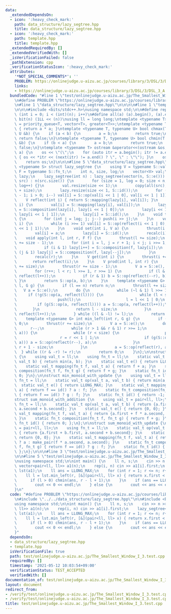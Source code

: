 ```yaml
---
data:
  _extendedDependsOn:
  - icon: ':heavy_check_mark:'
    path: data_structure/lazy_segtree.hpp
    title: data_structure/lazy_segtree.hpp
  - icon: ':heavy_check_mark:'
    path: template.hpp
    title: template.hpp
  _extendedRequiredBy: []
  _extendedVerifiedWith: []
  _isVerificationFailed: false
  _pathExtension: cpp
  _verificationStatusIcon: ':heavy_check_mark:'
  attributes:
    '*NOT_SPECIAL_COMMENTS*': ''
    PROBLEM: https://onlinejudge.u-aizu.ac.jp/courses/library/3/DSL/3/DSL_3_A
    links:
    - https://onlinejudge.u-aizu.ac.jp/courses/library/3/DSL/3/DSL_3_A
  bundledCode: "#line 1 \"test/onlinejudge.u-aizu.ac.jp/The_Smallest_Window_I_3.test.cpp\"\
    \n#define PROBLEM \"https://onlinejudge.u-aizu.ac.jp/courses/library/3/DSL/3/DSL_3_A\"\
    \n#line 1 \"data_structure/lazy_segtree.hpp\"\n\n\n\n#line 1 \"template.hpp\"\n\
    \n\n\n#include <bits/stdc++.h>\nusing namespace std;\n\n#define rep(i, n) for\
    \ (int i = 0; i < (int)(n); i++)\n#define all(a) (a).begin(), (a).end()\n#define\
    \ bit(n) (1LL << (n))\nusing ll = long long;\ntemplate <typename T> using priority_queue_rev\
    \ = priority_queue<T, vector<T>, greater<T>>;\ntemplate <typename T> T sq(T a)\
    \ { return a * a; }\ntemplate <typename T, typename U> bool chmax(T &a, const\
    \ U &b) {\n    if (a < b) {\n        a = b;\n        return true;\n    }\n   \
    \ return false;\n}\ntemplate <typename T, typename U> bool chmin(T &a, const U\
    \ &b) {\n    if (b < a) {\n        a = b;\n        return true;\n    }\n    return\
    \ false;\n}\ntemplate <typename T> ostream &operator<<(ostream &os, vector<T>\
    \ a) {\n    os << \"(\";\n    for (auto itr = a.begin(); itr != a.end(); itr++)\
    \ { os << *itr << (next(itr) != a.end() ? \", \" : \"\"); }\n    os << \")\";\n\
    \    return os;\n}\n\n\n#line 5 \"data_structure/lazy_segtree.hpp\"\n\ntemplate\
    \ <typename S> struct lazy_segtree {\n    using V = typename S::val_t;\n    using\
    \ F = typename S::fn_t;\n    int n, size, log;\n    vector<V> val;\n    vector<F>\
    \ lazy;\n    lazy_segtree(int n) : lazy_segtree(vector(n, S::e())) {}\n    lazy_segtree(vector<V>\
    \ src) : n(src.size()) {\n        for (size = 1, log = 0; size < n; size <<= 1,\
    \ log++) {}\n        val.resize(size << 1);\n        copy(all(src), val.begin()\
    \ + size);\n        lazy.resize(size << 1, S::id());\n        for (int i = size\
    \ - 1; i > 0; i--) val[i] = S::op(val[i << 1 | 0], val[i << 1 | 1]);\n    }\n\
    \    V reflect(int i) { return S::mapping(lazy[i], val[i]); }\n    void push(int\
    \ i) {\n        val[i] = S::mapping(lazy[i], val[i]);\n        lazy[i << 1 | 0]\
    \ = S::composition(lazy[i], lazy[i << 1 | 0]);\n        lazy[i << 1 | 1] = S::composition(lazy[i],\
    \ lazy[i << 1 | 1]);\n        lazy[i] = S::id();\n    }\n    void thrust(int i)\
    \ {\n        for (int j = log; j; j--) push(i >> j);\n    }\n    void recalc(int\
    \ i) {\n        while (i >>= 1) val[i] = S::op(reflect(i << 1 | 0), reflect(i\
    \ << 1 | 1));\n    }\n    void set(int i, V a) {\n        thrust(i += size);\n\
    \        val[i] = a;\n        lazy[i] = S::id();\n        recalc(i);\n    }\n\
    \    void apply(int l, int r, F f) {\n        thrust(l += size);\n        thrust(r\
    \ += size - 1);\n        for (int i = l, j = r + 1; i < j; i >>= 1, j >>= 1) {\n\
    \            if (i & 1) lazy[i++] = S::composition(f, lazy[i]);\n            if\
    \ (j & 1) lazy[j] = S::composition(f, lazy[--j]);\n        }\n        recalc(l);\n\
    \        recalc(r);\n    }\n    V get(int i) {\n        thrust(i += size);\n \
    \       return reflect(i);\n    }\n    V prod(int l, int r) {\n        thrust(l\
    \ += size);\n        thrust(r += size - 1);\n        V a = S::e(), b = S::e();\n\
    \        for (r++; l < r; l >>= 1, r >>= 1) {\n            if (l & 1) a = S::op(a,\
    \ reflect(l++));\n            if (r & 1) b = S::op(reflect(--r), b);\n       \
    \ }\n        return S::op(a, b);\n    }\n    template <typename G> int max_right(int\
    \ l, G g) {\n        if (l == n) return n;\n        thrust(l += size);\n     \
    \   V a = S::e();\n        do {\n            while (~l & 1) l >>= 1;\n       \
    \     if (!g(S::op(a, reflect(l)))) {\n                while (l < size) {\n  \
    \                  push(l);\n                    l = l << 1 | 0;\n           \
    \         if (g(S::op(a, reflect(l)))) a = S::op(a, reflect(l++));\n         \
    \       }\n                return l - size;\n            }\n            a = S::op(a,\
    \ reflect(l++));\n        } while ((l & -l) != l);\n        return n;\n    }\n\
    \    template <typename G> int min_left(int r, G g) {\n        if (r == 0) return\
    \ 0;\n        thrust(r += size);\n        V a = S::e();\n        do {\n      \
    \      r--;\n            while (r > 1 && r & 1) r >>= 1;\n            if (!g(S::op(reflect(r),\
    \ a))) {\n                while (r < size) {\n                    push(r);\n \
    \                   r = r << 1 | 1;\n                    if (g(S::op(reflect(r),\
    \ a))) a = S::op(reflect(r--), a);\n                }\n                return\
    \ r + 1 - size;\n            }\n            a = S::op(reflect(r), a);\n      \
    \  } while ((r & -r) != r);\n        return 0;\n    }\n};\n\nstruct min_monoid_with_addition\
    \ {\n    using val_t = ll;\n    using fn_t = ll;\n    static val_t op(val_t a,\
    \ val_t b) { return min(a, b); }\n    static val_t e() { return LLONG_MAX; }\n\
    \    static val_t mapping(fn_t f, val_t a) { return f + a; }\n    static fn_t\
    \ composition(fn_t f, fn_t g) { return f + g; }\n    static fn_t id() { return\
    \ 0; }\n};\n\nstruct min_monoid_with_update {\n    using val_t = ll;\n    using\
    \ fn_t = ll;\n    static val_t op(val_t a, val_t b) { return min(a, b); }\n  \
    \  static val_t e() { return LLONG_MAX; }\n    static val_t mapping(fn_t f, val_t\
    \ a) { return f == id() ? a : f; }\n    static fn_t composition(fn_t f, fn_t g)\
    \ { return f == id() ? g : f; }\n    static fn_t id() { return -1; };\n};\n\n\
    struct sum_monoid_with_addition {\n    using val_t = pair<ll, ll>;\n    using\
    \ fn_t = ll;\n    static val_t op(val_t a, val_t b) { return {a.first + b.first,\
    \ a.second + b.second}; }\n    static val_t e() { return {0, 0}; }\n    static\
    \ val_t mapping(fn_t f, val_t a) { return {a.first + f * a.second, a.second};\
    \ }\n    static fn_t composition(fn_t f, fn_t g) { return f + g; }\n    static\
    \ fn_t id() { return 0; };\n};\n\nstruct sum_monoid_with_update {\n    using val_t\
    \ = pair<ll, ll>;\n    using fn_t = ll;\n    static val_t op(val_t a, val_t b)\
    \ { return {a.first + b.first, a.second + b.second}; }\n    static val_t e() {\
    \ return {0, 0}; }\n    static val_t mapping(fn_t f, val_t a) { return f == id()\
    \ ? a : make_pair(f * a.second, a.second); }\n    static fn_t composition(fn_t\
    \ f, fn_t g) { return f == id() ? g : f; }\n    static fn_t id() { return LLONG_MIN;\
    \ };\n};\n\n\n#line 3 \"test/onlinejudge.u-aizu.ac.jp/The_Smallest_Window_I_3.test.cpp\"\
    \n\n#line 5 \"test/onlinejudge.u-aizu.ac.jp/The_Smallest_Window_I_3.test.cpp\"\
    \nusing namespace std;\n\nint main() {\n    ll n, s;\n    cin >> n >> s;\n   \
    \ vector<pair<ll, ll>> a1(n);\n    rep(i, n) cin >> a1[i].first;\n    lazy_segtree<sum_monoid_with_addition>\
    \ lst(a1);\n    ll ans = LLONG_MAX;\n    for (int r = 1; r <= n; r++) {\n    \
    \    ll l = lst.min_left(r, [&](pair<ll, ll> x) { return x.first < s; });\n  \
    \      if (l > 0) chmin(ans, r - l + 1);\n    }\n    if (ans == LLONG_MAX) {\n\
    \        cout << 0 << endl;\n    } else {\n        cout << ans << endl;\n    }\n\
    }\n"
  code: "#define PROBLEM \"https://onlinejudge.u-aizu.ac.jp/courses/library/3/DSL/3/DSL_3_A\"\
    \n#include \"../../data_structure/lazy_segtree.hpp\"\n\n#include <bits/stdc++.h>\n\
    using namespace std;\n\nint main() {\n    ll n, s;\n    cin >> n >> s;\n    vector<pair<ll,\
    \ ll>> a1(n);\n    rep(i, n) cin >> a1[i].first;\n    lazy_segtree<sum_monoid_with_addition>\
    \ lst(a1);\n    ll ans = LLONG_MAX;\n    for (int r = 1; r <= n; r++) {\n    \
    \    ll l = lst.min_left(r, [&](pair<ll, ll> x) { return x.first < s; });\n  \
    \      if (l > 0) chmin(ans, r - l + 1);\n    }\n    if (ans == LLONG_MAX) {\n\
    \        cout << 0 << endl;\n    } else {\n        cout << ans << endl;\n    }\n\
    }"
  dependsOn:
  - data_structure/lazy_segtree.hpp
  - template.hpp
  isVerificationFile: true
  path: test/onlinejudge.u-aizu.ac.jp/The_Smallest_Window_I_3.test.cpp
  requiredBy: []
  timestamp: '2021-05-12 10:03:54+09:00'
  verificationStatus: TEST_ACCEPTED
  verifiedWith: []
documentation_of: test/onlinejudge.u-aizu.ac.jp/The_Smallest_Window_I_3.test.cpp
layout: document
redirect_from:
- /verify/test/onlinejudge.u-aizu.ac.jp/The_Smallest_Window_I_3.test.cpp
- /verify/test/onlinejudge.u-aizu.ac.jp/The_Smallest_Window_I_3.test.cpp.html
title: test/onlinejudge.u-aizu.ac.jp/The_Smallest_Window_I_3.test.cpp
---
```

